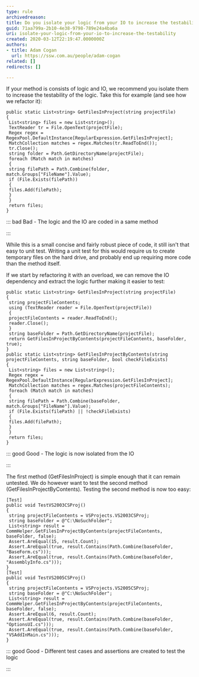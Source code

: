 ```yaml
---
type: rule
archivedreason: 
title: Do you isolate your logic from your IO to increase the testability?
guid: 71aa799a-2b10-4e38-9798-789e24a4ba6a
uri: isolate-your-logic-from-your-io-to-increase-the-testability
created: 2020-03-12T22:19:47.0000000Z
authors:
- title: Adam Cogan
  url: https://ssw.com.au/people/adam-cogan
related: []
redirects: []

---
```


If your method is consists of logic and IO, we recommend you isolate them to increase the testability of the logic.
Take this for example (and see how we refactor it):


<!--endintro-->



```
public static List<string> GetFilesInProject(string projectFile)
{
 List<string> files = new List<string>();
 TextReader tr = File.OpenText(projectFile);
 Regex regex = RegexPool.DefaultInstance[RegularExpression.GetFilesInProject];
 MatchCollection matches = regex.Matches(tr.ReadToEnd());
 tr.Close();
 string folder = Path.GetDirectoryName(projectFile);
 foreach (Match match in matches)
 {
 string filePath = Path.Combine(folder, match.Groups["FileName"].Value);
 if (File.Exists(filePath))
 {
 files.Add(filePath);
 }
 }
 return files;
}
```




::: bad
Bad - The logic and the IO are coded in a same method

:::

While this is a small concise and fairly robust piece of code, it still isn't that easy to unit test. Writing a unit test for this would require us to create temporary files on the hard drive, and probably end up requiring more code than the method itself.

If we start by refactoring it with an overload, we can remove the IO dependency and extract the logic further making it easier to test:



```
public static List<string> GetFilesInProject(string projectFile)
{
 string projectFileContents;
 using (TextReader reader = File.OpenText(projectFile))
 {
 projectFileContents = reader.ReadToEnd();
 reader.Close();
 }
 string baseFolder = Path.GetDirectoryName(projectFile);
 return GetFilesInProjectByContents(projectFileContents, baseFolder, true);
}
public static List<string> GetFilesInProjectByContents(string projectFileContents, string baseFolder, bool checkFileExists)
{
 List<string> files = new List<string>();
 Regex regex = RegexPool.DefaultInstance[RegularExpression.GetFilesInProject];
 MatchCollection matches = regex.Matches(projectFileContents);
 foreach (Match match in matches)
 {
 string filePath = Path.Combine(baseFolder, match.Groups["FileName"].Value);
 if (File.Exists(filePath) || !checkFileExists)
 {
 files.Add(filePath);
 }
 }
 return files;
}
```




::: good
Good - The logic is now isolated from the IO

:::

The first method (GetFilesInProject) is simple enough that it can remain untested. We do however want to test the second method (GetFilesInProjectByContents). Testing the second method is now too easy:



```
[Test]
public void TestVS2003CSProj()
{
 string projectFileContents = VSProjects.VS2003CSProj;
 string baseFolder = @"C:\NoSuchFolder";
 List<string> result = CommHelper.GetFilesInProjectByContents(projectFileContents, baseFolder, false);
 Assert.AreEqual(15, result.Count);
 Assert.AreEqual(true, result.Contains(Path.Combine(baseFolder, "BaseForm.cs")));
 Assert.AreEqual(true, result.Contains(Path.Combine(baseFolder, "AssemblyInfo.cs")));
}
[Test]
public void TestVS2005CSProj()
{
 string projectFileContents = VSProjects.VS2005CSProj;
 string baseFolder = @"C:\NoSuchFolder";
 List<string> result = CommHelper.GetFilesInProjectByContents(projectFileContents, baseFolder, false);
 Assert.AreEqual(6, result.Count);
 Assert.AreEqual(true, result.Contains(Path.Combine(baseFolder, "OptionsUI.cs")));
 Assert.AreEqual(true, result.Contains(Path.Combine(baseFolder, "VSAddInMain.cs")));
}
```




::: good
Good - Different test cases and assertions are created to test the logic

:::
